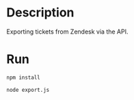 # Description

Exporting tickets from Zendesk via the API.

# Run

```bash
npm install
```

```bash
node export.js
```
